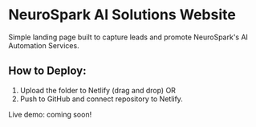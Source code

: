 # NeuroSpark AI Solutions Website

Simple landing page built to capture leads and promote NeuroSpark's AI Automation Services.

## How to Deploy:
1. Upload the folder to Netlify (drag and drop) OR
2. Push to GitHub and connect repository to Netlify.

Live demo: coming soon!
